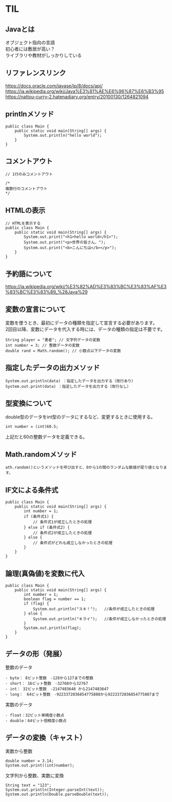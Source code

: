 # TIL
## Javaとは
オブジェクト指向の言語<br>
初心者には敷居が高い？<br>
ライブラリや教材がしっかりしている
## リファレンスリンク
https://docs.oracle.com/javase/jp/8/docs/api/<br>
https://ja.wikipedia.org/wiki/Java%E3%81%AE%E6%96%87%E6%B3%95<br>
https://nattou-curry-2.hatenadiary.org/entry/20100130/1264821094<br>

## printlnメソッド
```
public class Main {
	public static void main(String[] args) {
		System.out.println("hello world");
	}
}
```
## コメントアウト
```
// 1行のみコメントアウト

/*
複数行のコメントアウト
*/
```

## HTMLの表示
```
// HTMLを表示する
public class Main {
    public static void main(String[] args) {
        System.out.print("<h1>hello world</h1>");
        System.out.print("<p>世界の皆さん、");
        System.out.print("<b>こんにちは</b></p>");
    }
}
```
## 予約語について
https://ja.wikipedia.org/wiki/%E3%82%AD%E3%83%BC%E3%83%AF%E3%83%BC%E3%83%89_%28Java%29

## 変数の宣言について
変数を使うとき、最初にデータの種類を指定して宣言する必要があります。<br>
2回目以降、変数にデータを代入する時には、データの種類の指定は不要です。
```
String player = "勇者"; // 文字列データの変数
int number = 3; // 整数データの変数
double rand = Math.random(); // 小数点以下データの変数
```

## 指定したデータの出力メソッド
```
System.out.println(data) ：指定したデータを出力する（改行あり）
System.out.print(data) ：指定したデータを出力する（改行なし）
```
## 型変換について
double型のデータをint型のデータにするなど、変更するときに使用する。
```
int number = (int)60.5;
```
上記だと60の整数データを定義できる。
## Math.randomメソッド
```
ath.random()というメソッドを呼び出すと、0から1の間のランダムな数値が戻り値となります。
```
## IF文による条件式
```
public class Main {
    public static void main(String[] args) {
        int number = 1;
        if (条件式1) {
            // 条件式1が成立したときの処理
        } else if (条件式2) {
            // 条件式2が成立したときの処理
        } else {
            // 条件式がどれも成立しなかったときの処理
        }
    }
}
```

## 論理(真偽値)を変数に代入
```
public class Main {
    public static void main(String[] args) {
        int number = 1;
        boolean flag = number == 1;
        if (flag) {
            System.out.println("スキ！");   //条件が成立したときの処理
        } else {
            System.out.println("キライ");   //条件が成立しなかったときの処理
        }
        System.out.println(flag);
    }
}
```
## データの形（発展）
整数のデータ
```
- byte： 8ビット整数　-128から127までの整数
- short： 16ビット整数　-32768から32767
- int： 32ビット整数　-2147483648 から2147483647
- long：　64ビット整数　-9223372036854775808から9223372036854775807まで
```
実数のデータ
```
- float：32ビット単精度小数点
- double：64ビット倍精度小数点
```
## データの変換（キャスト）
実数から整数
```
double number = 3.14;
System.out.print((int)number);
```
文字列から整数、実数に変換
```
String text = "123";
System.out.println(Integer.parseInt(text));
System.out.println(Double.parseDouble(text));
```